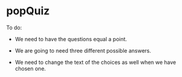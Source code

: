 # popQuiz

To do:
* We need to have the questions equal a point.

* We are going to need three different possible answers.

* We need to change the text of the choices as well when we have chosen one.